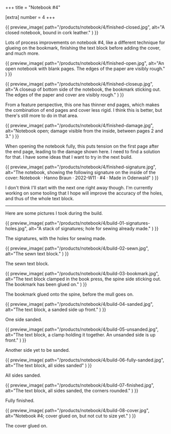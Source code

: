 +++
title = "Notebook #4"

[extra]
number = 4
+++

{{
    preview_image(
        path="/products/notebook/4/finished-closed.jpg",
        alt="A closed notebook, bound in cork leather."
    )
}}

Lots of process improvements on notebook #4, like a different technique for glueing on the bookmark, finishing the text block before adding the cover, and much more.

{{
    preview_image(
        path="/products/notebook/4/finished-open.jpg",
        alt="An open notebook with blank pages. The edges of the paper are visibly rough."
    )
}}

{{
    preview_image(
        path="/products/notebook/4/finished-closeup.jpg",
        alt="A closeup of bottom side of the notebook, the bookmark sticking out. The edges of the paper and cover are visibly rough."
    )
}}

From a feature perspective, this one has thinner end pages, which makes the combination of end pages and cover less rigid. I think this is better, but there's still more to do in that area.

{{
    preview_image(
        path="/products/notebook/4/finished-damage.jpg",
        alt="Notebook open; damage visible from the inside, between pages 2 and 3."
    )
}}

When opening the notebook fully, this puts tension on the first page after the end page, leading to the damage shown here. I need to find a solution for that. I have some ideas that I want to try in the next build.

{{
    preview_image(
        path="/products/notebook/4/finished-signature.jpg",
        alt="The notebook, showing the following signature on the inside of the cover: Notebook · Hanno Braun · 2022-W11 · #4 · Made in Odenwald"
    )
}}

I don't think I'll start with the next one right away though. I'm currently working on some tooling that I hope will improve the accuracy of the holes, and thus of the whole text block.

---

Here are some pictures I took during the build.

{{
    preview_image(
        path="/products/notebook/4/build-01-signatures-holes.jpg",
        alt="A stack of signatures; hole for sewing already made."
    )
}}

The signatures, with the holes for sewing made.


{{
    preview_image(
        path="/products/notebook/4/build-02-sewn.jpg",
        alt="The sewn text block."
    )
}}

The sewn text block.


{{
    preview_image(
        path="/products/notebook/4/build-03-bookmark.jpg",
        alt="The text block clamped in the book press, the spine side sticking out. The bookmark has been glued on."
    )
}}

The bookmark glued onto the spine, before the mull goes on.


{{
    preview_image(
        path="/products/notebook/4/build-04-sanded.jpg",
        alt="The text block, a sanded side up front."
    )
}}

One side sanded.


{{
    preview_image(
        path="/products/notebook/4/build-05-unsanded.jpg",
        alt="The text block, a clamp holding it together. An unsanded side is up front."
    )
}}

Another side yet to be sanded.


{{
    preview_image(
        path="/products/notebook/4/build-06-fully-sanded.jpg",
        alt="The text block, all sides sanded"
    )
}}

All sides sanded.


{{
    preview_image(
        path="/products/notebook/4/build-07-finished.jpg",
        alt="The text block, all sides sanded, the corners rounded."
    )
}}

Fully finished.


{{
    preview_image(
        path="/products/notebook/4/build-08-cover.jpg",
        alt="Notebook #4; cover glued on, but not cut to size yet."
    )
}}

The cover glued on.
